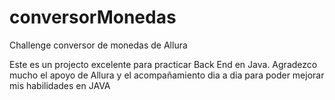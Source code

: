 # conversorMonedas
Challenge conversor de monedas de Allura

Este es un projecto excelente para practicar Back End en Java.
Agradezco mucho el apoyo de Allura y el acompañamiento dia a dia para poder mejorar mis habilidades en JAVA
